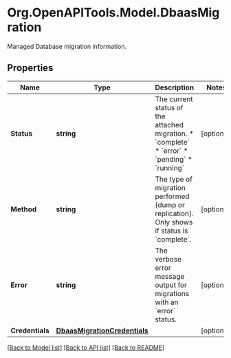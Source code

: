 # Org.OpenAPITools.Model.DbaasMigration
Managed Database migration information.

## Properties

Name | Type | Description | Notes
------------ | ------------- | ------------- | -------------
**Status** | **string** | The current status of the attached migration. * &#x60;complete&#x60; * &#x60;error&#x60; * &#x60;pending&#x60; * &#x60;running&#x60; | [optional] 
**Method** | **string** | The type of migration performed (dump or replication). Only shows if status is &#x60;complete&#x60;. | [optional] 
**Error** | **string** | The verbose error message output for migrations with an &#x60;error&#x60; status. | [optional] 
**Credentials** | [**DbaasMigrationCredentials**](DbaasMigrationCredentials.md) |  | [optional] 

[[Back to Model list]](../README.md#documentation-for-models) [[Back to API list]](../README.md#documentation-for-api-endpoints) [[Back to README]](../README.md)

